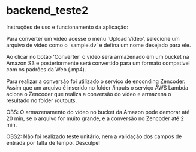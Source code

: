 # backend_teste2

Instruções de uso e funcionamento da aplicação:

Para converter um vídeo acesse o menu 'Upload Vídeo', selecione um arquivo de vídeo como o 'sample.dv' e defina um nome desejado para ele.

Ao clicar no botão 'Converter' o vídeo será armazenado em um bucket na Amazon S3 e posteriormente será convertido para um formato compativel com os padrões da Web (.mp4).

Para realizar a conversão foi utilizado o serviço de enconding Zencoder.  Assim que um arquivo é inserido no folder /inputs o serviço AWS Lambda aciona o Zencoder que realiza a conversão do vídeo e armazena o resultado no folder /outputs.

OBS: O armazenamento do vídeo no bucket da Amazon pode demorar até 20 min, se o arquivo for muito grande, e a conversão no Zencoder até 2 min.

OBS2: Não foi realizado teste unitário, nem a validação dos campos de entrada por falta de tempo. Desculpe! 
